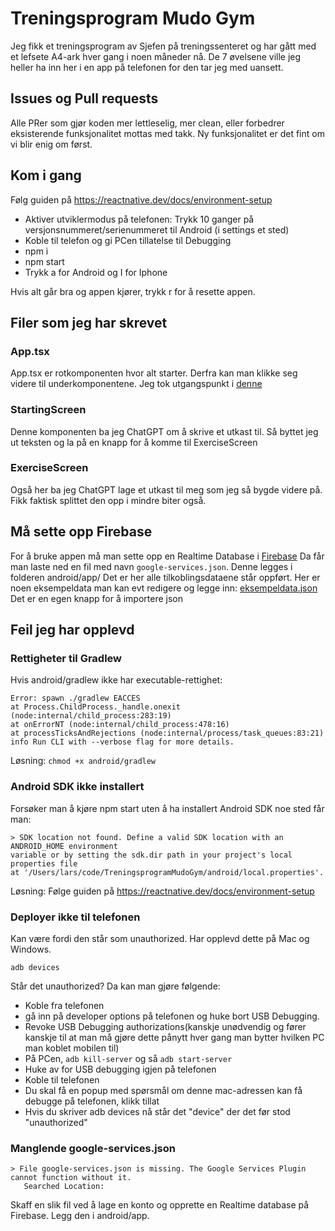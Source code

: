 # Treningsprogram Mudo Gym

Jeg fikk et treningsprogram av Sjefen på treningssenteret og har gått med et lefsete A4-ark hver gang i noen måneder nå.
De 7 øvelsene ville jeg heller ha inn her i en app på telefonen for den tar jeg med uansett.

## Issues og Pull requests

Alle PRer som gjør koden mer lettleselig, mer clean, eller forbedrer eksisterende funksjonalitet mottas med takk.
Ny funksjonalitet er det fint om vi blir enig om først.

## Kom i gang

Følg guiden på https://reactnative.dev/docs/environment-setup

- Aktiver utviklermodus på telefonen: Trykk 10 ganger på versjonsnummeret/serienummeret til Android (i settings et sted)
- Koble til telefon og gi PCen tillatelse til Debugging
- npm i
- npm start
- Trykk a for Android og I for Iphone

Hvis alt går bra og appen kjører, trykk r for å resette appen.

## Filer som jeg har skrevet

### App.tsx

App.tsx er rotkomponenten hvor alt starter. Derfra kan man klikke seg videre til underkomponentene. Jeg tok utgangspunkt i [denne](https://github.com/lhartvik/reggieGlobomantics/blob/master/App.js)

### StartingScreen

Denne komponenten ba jeg ChatGPT om å skrive et utkast til. Så byttet jeg ut teksten og la på en knapp for å komme til ExerciseScreen

### ExerciseScreen

Også her ba jeg ChatGPT lage et utkast til meg som jeg så bygde videre på. Fikk faktisk splittet den opp i mindre biter også.

## Må sette opp Firebase

For å bruke appen må man sette opp en Realtime Database i [Firebase](https://firebase.google.com/)
Da får man laste ned en fil med navn `google-services.json`. Denne legges i folderen android/app/
Det er her alle tilkoblingsdataene står oppført.
Her er noen eksempeldata man kan evt redigere og legge inn: [eksempeldata.json](./app/db/eksempeldata.json)
Det er en egen knapp for å importere json 

## Feil jeg har opplevd

### Rettigheter til Gradlew

Hvis android/gradlew ikke har executable-rettighet:

```
Error: spawn ./gradlew EACCES
at Process.ChildProcess._handle.onexit (node:internal/child_process:283:19)
at onErrorNT (node:internal/child_process:478:16)
at processTicksAndRejections (node:internal/process/task_queues:83:21)
info Run CLI with --verbose flag for more details.
```

Løsning:
`chmod +x android/gradlew`

### Android SDK ikke installert

Forsøker man å kjøre npm start uten å ha installert Android SDK noe sted får man:

```
> SDK location not found. Define a valid SDK location with an ANDROID_HOME environment
variable or by setting the sdk.dir path in your project's local properties file
at '/Users/lars/code/TreningsprogramMudoGym/android/local.properties'.
```

Løsning: Følge guiden på https://reactnative.dev/docs/environment-setup

### Deployer ikke til telefonen

Kan være fordi den står som unauthorized. Har opplevd dette på Mac og Windows.

```
adb devices
```

Står det unauthorized? Da kan man gjøre følgende:

- Koble fra telefonen
- gå inn på developer options på telefonen og huke bort USB Debugging.
- Revoke USB Debugging authorizations(kanskje unødvendig og fører kanskje til at man må gjøre dette pånytt hver gang man bytter hvilken PC man koblet mobilen til)
- På PCen, `adb kill-server` og så `adb start-server`
- Huke av for USB debugging igjen på telefonen
- Koble til telefonen
- Du skal få en popup med spørsmål om denne mac-adressen kan få debugge på telefonen, klikk tillat
- Hvis du skriver adb devices nå står det "device" der det før stod "unauthorized"

### Manglende google-services.json

```
> File google-services.json is missing. The Google Services Plugin cannot function without it.
   Searched Location:
```

Skaff en slik fil ved å lage en konto og opprette en Realtime database på Firebase.
Legg den i android/app.

